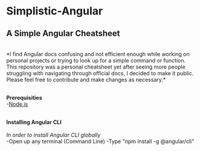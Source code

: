# Simplistic-Angular
## A Simple Angular Cheatsheet
<br>
*I find Angular docs confusing and not efficient enough while working on personal projects or trying to look up for a simple command or function. This repository was a personal cheatsheet yet after seeing more people struggling with navigating through official docs, I decided to make it public. Please feel free to contribute and make changes as necessary.*
<br><br>

**Prerequisities**
<br>
-[Node.js](https://nodejs.org/en/)
<br><br>

**Installing Angular CLI**
<br><br>
*In order to install Angular CLI globally*
<br>
-Open up any terminal (Command Line)
-Type "npm install -g @angular/cli"